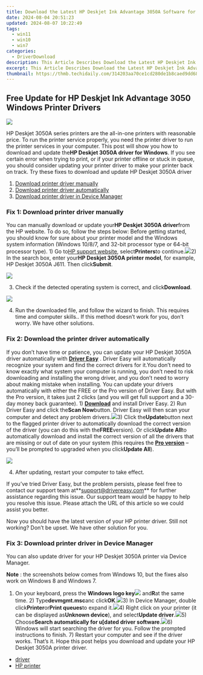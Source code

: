 ```yaml
---
title: Download the Latest HP Deskjet Ink Advantage 3050A Software for Windows at No Cost
date: 2024-08-04 20:51:23
updated: 2024-08-07 10:22:49
tags:
  - win11
  - win10
  - win7
categories:
  - DriverDownload
description: This Article Describes Download the Latest HP Deskjet Ink Advantage 3050A Software for Windows at No Cost
excerpt: This Article Describes Download the Latest HP Deskjet Ink Advantage 3050A Software for Windows at No Cost
thumbnail: https://thmb.techidaily.com/314203aa70ce1cd280de1b8caed9dd68a2d3fe23b8a42bb326b5ec5adab13e40.jpg
---
```


## Free Update for HP Deskjet Ink Advantage 3050 Windows Printer Drivers

![](https://images.drivereasy.com/wp-content/uploads/2018/06/img_5b14b2e2a10d1.jpg)

HP Deskjet 3050A series printers are the all-in-one printers with reasonable price. To run the printer service properly, you need the printer driver to run the printer services in your computer. This post will show you how to download and update the**HP Deskjet 3050A driver for Windows**. If you see certain error when trying to print, or if your printer offline or stuck in queue, you should consider updating your printer driver to make your printer back on track. Try these fixes to download and update HP Deskjet 3050A driver

1. [Download printer driver manually](https://tools.techidaily.com/drivereasy/download/)
2. [Download printer driver automatically](https://tools.techidaily.com/drivereasy/download/)
3. [Download printer driver in Device Manager](https://tools.techidaily.com/drivereasy/download/)

### Fix 1: Download printer driver manually

You can manually download or update your**HP Deskjet 3050A driver**from the HP website. To do so, follow the steps below: Before getting started, you should know for sure about your printer model and the Windows system information (Windows 10/8/7, and 32-bit processor type or 64-bit processor type). 1) Go to[HP support website](https://support.hp.com/drivers), select**Printers**to continue.![](https://images.drivereasy.com/wp-content/uploads/2018/06/img_5b11087268976.jpg)2) In the search box, enter your**HP Deskjet 3050A printer model**, for example, HP Deskjet 3050A J611\. Then click**Submit**.

![](https://images.drivereasy.com/wp-content/uploads/2018/06/img_5b14aff392de9.png)

3) Check if the detected operating system is correct, and click**Download**.

![](https://images.drivereasy.com/wp-content/uploads/2018/06/img_5b14b0298d963.jpg)

4) Run the downloaded file, and follow the wizard to finish. This requires time and computer skills.. If this method doesn’t work for you, don’t worry. We have other solutions.

### Fix 2: Download the printer driver automatically

If you don’t have time or patience, you can update your HP Deskjet 3050A driver automatically with **[Driver Easy](https://tools.techidaily.com/drivereasy/download/)** . Driver Easy will automatically recognize your system and find the correct drivers for it.You don’t need to know exactly what system your computer is running, you don’t need to risk downloading and installing the wrong driver, and you don’t need to worry about making mistake when installing. You can update your drivers automatically with either the FREE or the Pro version of Driver Easy. But with the Pro version, it takes just 2 clicks (and you will get full support and a 30-day money back guarantee). 1) **[Download](https://tools.techidaily.com/drivereasy/download/)** and install Driver Easy. 2) Run Driver Easy and click the**Scan Now**button. Driver Easy will then scan your computer and detect any problem drivers.![](https://images.drivereasy.com/wp-content/uploads/2018/06/img_5b11094416ece.jpg)3) Click the**Update**button next to the flagged printer driver to automatically download the correct version of the driver (you can do this with the**FREE**version). Or click**Update All**to automatically download and install the correct version of all the drivers that are missing or out of date on your system (this requires the **[Pro version](https://tools.techidaily.com/drivereasy/download/)** – you’ll be prompted to upgraded when you click**Update All**).

![](https://images.drivereasy.com/wp-content/uploads/2018/06/img_5b14b2092d99f.jpg)

4) After updating, restart your computer to take effect.

 If you’ve tried Driver Easy, but the problem persists, please feel free to contact our support team at**<support@drivereasy.com>** for further assistance regarding this issue. Our support team would be happy to help you resolve this issue. Please attach the URL of this article so we could assist you better.

Now you should have the latest version of your HP printer driver. Still not working? Don’t be upset. We have other solution for you.

### Fix 3: Download printer driver in Device Manager

You can also update driver for your HP Deskjet 3050A printer via Device Manager.

**Note** : the screenshots below comes from Windows 10, but the fixes also work on Windows 8 and Windows 7.

1) On your keyboard, press the **Windows logo key![](https://images.drivereasy.com/wp-content/uploads/2017/09/img_59b0b16974940.png)** and**R**at the same time. 2) Type**devmgmt.msc**anc click**OK**.![](https://images.drivereasy.com/wp-content/uploads/2018/06/img_5b110c6e575f0.jpg)3) In Device Manager, double click**Printer**or**Print queues**to expand it.![](https://images.drivereasy.com/wp-content/uploads/2018/05/img_5af26e71b4a11.png)4) Right click on your printer (it can be displayed as**Unknown device**), and select**Update driver**.![](https://images.drivereasy.com/wp-content/uploads/2018/05/img_5af26ed419e84.png)5) Choose**Search automatically for u\[dated driver software**.![](https://images.drivereasy.com/wp-content/uploads/2018/05/img_5af26efde74b2.png)6) Windows will start searching the driver for you. Follow the prompted instructions to finish. 7) Restart your computer and see if the driver works. That’s it. Hope this post helps you download and update your HP Deskjet 3050A printer driver.

* [driver](https://tools.techidaily.com/drivereasy/download/)
* [HP printer](https://tools.techidaily.com/drivereasy/download/)

<ins class="adsbygoogle"
     style="display:block"
     data-ad-format="autorelaxed"
     data-ad-client="ca-pub-7571918770474297"
     data-ad-slot="1223367746"></ins>



<ins class="adsbygoogle"
     style="display:block"
     data-ad-client="ca-pub-7571918770474297"
     data-ad-slot="8358498916"
     data-ad-format="auto"
     data-full-width-responsive="true"></ins>
